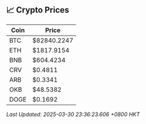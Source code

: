 ## 📈 Crypto Prices

| Coin | Price |
| ---- | ----- |
| BTC | $82840.2247 |
| ETH | $1817.9154 |
| BNB | $604.4234 |
| CRV | $0.4811 |
| ARB | $0.3341 |
| OKB | $48.5382 |
| DOGE | $0.1692 |

_Last Updated: 2025-03-30 23:36:23.606 +0800 HKT_